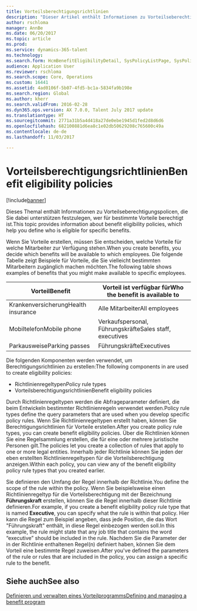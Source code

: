 ```yaml
---
title: Vorteilsberechtigungsrichtlinien
description: "Dieser Artikel enthält Informationen zu Vorteilseberechtigungspolicen fest, die Sie dabei unterstützen festzulegen, wer für bestimmte Vorteile berechtigt ist."
author: rschloma
manager: AnnBe
ms.date: 06/20/2017
ms.topic: article
ms.prod: 
ms.service: dynamics-365-talent
ms.technology: 
ms.search.form: HcmBenefitEligibilityDetail, SysPolicyListPage, SysPolicySourceDocumentRuleType
audience: Application User
ms.reviewer: rschloma
ms.search.scope: Core, Operations
ms.custom: 16441
ms.assetid: 4ad0106f-5b07-4fd5-bc1a-5834fa9b198e
ms.search.region: Global
ms.author: kherr
ms.search.validFrom: 2016-02-28
ms.dyn365.ops.version: AX 7.0.0, Talent July 2017 update
ms.translationtype: HT
ms.sourcegitcommit: 2771a31b5a4d418a27de0ebe1945d1fed2d8d6d6
ms.openlocfilehash: 682100881d6ea8c1e02db50629208c765600c49a
ms.contentlocale: de-de
ms.lasthandoff: 11/03/2017

---
```


# <a name="benefit-eligibility-policies"></a><span data-ttu-id="fa976-103">Vorteilsberechtigungsrichtlinien</span><span class="sxs-lookup"><span data-stu-id="fa976-103">Benefit eligibility policies</span></span>

[!include[banner](includes/banner.md)]


<span data-ttu-id="fa976-104">Dieses Themal enthält Informationen zu Vorteilseberechtigungspolicen, die Sie dabei unterstützen festzulegen, wer für bestimmte Vorteile berechtigt ist.</span><span class="sxs-lookup"><span data-stu-id="fa976-104">This topic provides information about benefit eligibility policies, which help you define who is eligible for specific benefits.</span></span>

<span data-ttu-id="fa976-105">Wenn Sie Vorteile erstellen, müssen Sie entscheiden, welche Vorteile für welche Mitarbeiter zur Verfügung stehen.</span><span class="sxs-lookup"><span data-stu-id="fa976-105">When you create benefits, you decide which benefits will be available to which employees.</span></span> <span data-ttu-id="fa976-106">Die folgende Tabelle zeigt Beispiele für Vorteile, die Sie vielleicht bestimmten Mitarbeitern zugänglich machen möchten.</span><span class="sxs-lookup"><span data-stu-id="fa976-106">The following table shows examples of benefits that you might make available to specific employees.</span></span>

| <span data-ttu-id="fa976-107">Vorteil</span><span class="sxs-lookup"><span data-stu-id="fa976-107">Benefit</span></span>          | <span data-ttu-id="fa976-108">Vorteil ist verfügbar für</span><span class="sxs-lookup"><span data-stu-id="fa976-108">Who the benefit is available to</span></span> |
|------------------|---------------------------------|
| <span data-ttu-id="fa976-109">Krankenversicherung</span><span class="sxs-lookup"><span data-stu-id="fa976-109">Health insurance</span></span> | <span data-ttu-id="fa976-110">Alle Mitarbeiter</span><span class="sxs-lookup"><span data-stu-id="fa976-110">All employees</span></span>                   |
| <span data-ttu-id="fa976-111">Mobiltelefon</span><span class="sxs-lookup"><span data-stu-id="fa976-111">Mobile phone</span></span>     | <span data-ttu-id="fa976-112">Verkaufspersonal, Führungskräfte</span><span class="sxs-lookup"><span data-stu-id="fa976-112">Sales staff, executives</span></span>         |
| <span data-ttu-id="fa976-113">Parkausweise</span><span class="sxs-lookup"><span data-stu-id="fa976-113">Parking passes</span></span>   | <span data-ttu-id="fa976-114">Führungskräfte</span><span class="sxs-lookup"><span data-stu-id="fa976-114">Executives</span></span>                      |

<span data-ttu-id="fa976-115">Die folgenden Komponenten werden verwendet, um Berechtigungsrichtlinien zu erstellen:</span><span class="sxs-lookup"><span data-stu-id="fa976-115">The following components in are used to create eligibility policies:</span></span>

-   <span data-ttu-id="fa976-116">Richtlinienregeltypen</span><span class="sxs-lookup"><span data-stu-id="fa976-116">Policy rule types</span></span>
-   <span data-ttu-id="fa976-117">Vorteilsberechtigungsrichtlinien</span><span class="sxs-lookup"><span data-stu-id="fa976-117">Benefit eligibility policies</span></span>

<span data-ttu-id="fa976-118">Durch Richtlinienregeltypen werden die Abfrageparameter definiert, die beim Entwickeln bestimmter Richtlinienregeln verwendet werden.</span><span class="sxs-lookup"><span data-stu-id="fa976-118">Policy rule types define the query parameters that are used when you develop specific policy rules.</span></span> <span data-ttu-id="fa976-119">Wenn Sie Richtlinienregeltypen erstellt haben, können Sie Berechtigungsrichtlinien für Vorteile erstellen.</span><span class="sxs-lookup"><span data-stu-id="fa976-119">After you create policy rule types, you can create benefit eligibility policies.</span></span> <span data-ttu-id="fa976-120">Über die Richtlinien können Sie eine Regelsammlung erstellen, die für eine oder mehrere juristische Personen gilt.</span><span class="sxs-lookup"><span data-stu-id="fa976-120">The policies let you create a collection of rules that apply to one or more legal entities.</span></span> <span data-ttu-id="fa976-121">Innerhalb jeder Richtlinie können Sie jeden der eben erstellten Richtlinienregeltypen für die Vorteilsberechtigung anzeigen.</span><span class="sxs-lookup"><span data-stu-id="fa976-121">Within each policy, you can view any of the benefit eligibility policy rule types that you created earlier.</span></span> 

<span data-ttu-id="fa976-122">Sie definieren den Umfang der Regel innerhalb der Richtlinie.</span><span class="sxs-lookup"><span data-stu-id="fa976-122">You define the scope of the rule within the policy.</span></span> <span data-ttu-id="fa976-123">Wenn Sie beispielsweise einen Richtlinienregeltyp für die Vorteilsberechtigung mit der Bezeichnung **Führungskraft** erstellen, können Sie die Regel innerhalb dieser Richtlinie definieren.</span><span class="sxs-lookup"><span data-stu-id="fa976-123">For example, if you create a benefit eligibility policy rule type that is named **Executive**, you can specify what the rule is within that policy.</span></span> <span data-ttu-id="fa976-124">Hier kann die Regel zum Beispiel angeben, dass jede Position, die das Wort "Führungskraft" enthält, in diese Regel einbezogen werden soll.</span><span class="sxs-lookup"><span data-stu-id="fa976-124">In this example, the rule might state that any job title that contains the word “executive” should be included in the rule.</span></span> <span data-ttu-id="fa976-125">Nachdem Sie die Parameter der in der Richtlinie enthaltenen Regel(n) definiert haben, können Sie dem Vorteil eine bestimmte Regel zuweisen.</span><span class="sxs-lookup"><span data-stu-id="fa976-125">After you've defined the parameters of the rule or rules that are included in the policy, you can assign a specific rule to the benefit.</span></span>

<a name="see-also"></a><span data-ttu-id="fa976-126">Siehe auch</span><span class="sxs-lookup"><span data-stu-id="fa976-126">See also</span></span>
--------

[<span data-ttu-id="fa976-127">Definieren und verwalten eines Vorteilprogramms</span><span class="sxs-lookup"><span data-stu-id="fa976-127">Defining and managing a benefit program</span></span>](manage-benefit-program.md)




